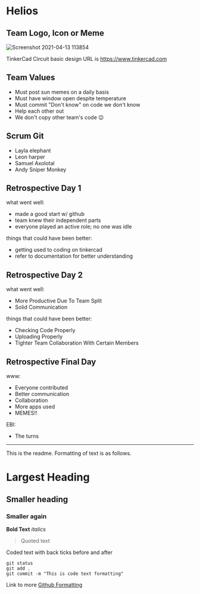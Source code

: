 # Helios

## Team Logo, Icon or Meme
![Screenshot 2021-04-13 113854](https://user-images.githubusercontent.com/82400464/114539919-e0544a00-9c4c-11eb-9be6-cdd535f290de.png)

TinkerCad Circuit basic design URL is
https://www.tinkercad.com

## Team Values
- Must post sun memes on a daily   basis
- Must have window open despite    temperature
- Must commit "Don't know" on code we don't know
- Help each other out
- We don't copy other team's code 😉

## Scrum Git
- Layla elephant
- Leon harper
- Samuel Axolotal
- Andy Sniper Monkey

## Retrospective Day 1
what went well:
- made a good start w/ github
- team knew their independent parts
- everyone played an active role; no one was idle

things that could have been better:
- getting used to coding on tinkercad
- refer to documentation for better understanding

## Retrospective Day 2
what went well:
- More Productive Due To Team Split
- Solid Communication

things that could have been better:
- Checking Code Properly
- Uploading Properly
- Tighter Team Collaboration With Certain Members

## Retrospective Final Day

www:
- Everyone contributed 
- Better communication
- Collaboration
- More apps used
- MEMES!!

EBI:
- The turns

---------------------------------------------------------

This is the readme. Formatting of text is as follows.

# Largest Heading
## Smaller heading
### Smaller again

**Bold Text**
*italics*
>Quoted text

Coded text with back ticks before and after
```
git status
git add .
git commit -m "This is code text formatting"
```

Link to more [Github Formatting](https://help.github.com/en/github/writing-on-github/basic-writing-and-formatting-syntax)
